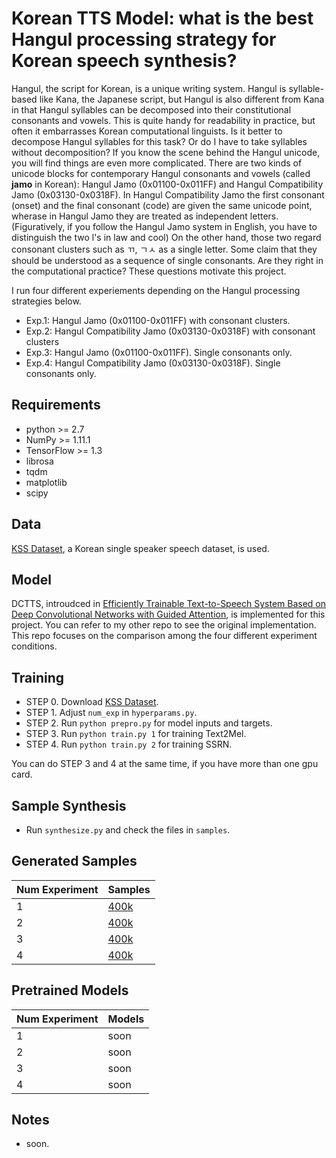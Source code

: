# Korean TTS Model: what is the best Hangul processing strategy for Korean speech synthesis?

Hangul, the script for Korean, is a unique writing system. Hangul is syllable-based like Kana,
the Japanese script, but Hangul is also different from Kana in that Hangul syllables can be decomposed
into their constitutional consonants and vowels.
This is quite handy for readability in practice, but often it embarrasses Korean computational linguists.
Is it better to decompose Hangul syllables for this task?
 Or do I have to take syllables without decomposition?
 If you know the scene behind the Hangul unicode, you will find things are even
 more complicated. There are two kinds of unicode blocks for contemporary Hangul consonants and vowels (called __jamo__ in Korean): Hangul Jamo (0x01100-0x011FF) and
 Hangul Compatibility Jamo (0x03130-0x0318F). In Hangul Compatibility Jamo the first consonant (onset) and the final consonant (code) are given the same unicode point,
 wherase in Hangul Jamo they are treated as independent letters. (Figuratively, if you follow the Hangul Jamo system in English, you have to distinguish the two l's in law and cool)
On the other hand, those two regard consonant clusters such as ㄲ, ㄱㅅ as a single letter. Some claim that they should be understood as a sequence of single consonants. Are they right in the computational practice? These questions motivate this project.

I run four different experiements depending on the Hangul processing strategies below.

* Exp.1: Hangul Jamo (0x01100-0x011FF) with consonant clusters.
* Exp.2: Hangul Compatibility Jamo (0x03130-0x0318F) with consonant clusters
* Exp.3: Hangul Jamo (0x01100-0x011FF). Single consonants only.
* Exp.4: Hangul Compatibility Jamo (0x03130-0x0318F). Single consonants only.

## Requirements
  * python >= 2.7
  * NumPy >= 1.11.1
  * TensorFlow >= 1.3
  * librosa
  * tqdm
  * matplotlib
  * scipy

## Data

[KSS Dataset](https://www.kaggle.com/bryanpark/korean-single-speaker-speech-dataset), a Korean single speaker speech dataset, is used.

## Model
DCTTS, introudced in [Efficiently Trainable Text-to-Speech System Based on Deep Convolutional Networks with Guided Attention](https://arxiv.org/abs/1710.08969), is implemented for this project.
You can refer to my other repo to see the original implementation. This repo focuses on the comparison among the four different experiment conditions.

## Training
  * STEP 0. Download [KSS Dataset](https://www.kaggle.com/bryanpark/korean-single-speaker-speech-dataset).
  * STEP 1. Adjust `num_exp` in `hyperparams.py`.
  * STEP 2. Run `python prepro.py` for model inputs and targets.
  * STEP 3. Run `python train.py 1` for training Text2Mel.
  * STEP 4. Run `python train.py 2` for training SSRN.

You can do STEP 3 and 4 at the same time, if you have more than one gpu card.


## Sample Synthesis
  * Run `synthesize.py` and check the files in `samples`.

## Generated Samples

| Num Experiment       | Samples |
| :----- |:-------------|
| 1      | [400k](https://soundcloud.com/kyubyong-park/sets/kss_exp1)|
| 2      | [400k](https://soundcloud.com/kyubyong-park/sets/kss_exp2)|
| 3| [400k](https://soundcloud.com/kyubyong-park/sets/kss_ex3)|
|4 | [400k](https://soundcloud.com/kyubyong-park/sets/kss_exp4)|

## Pretrained Models

| Num Experiment       | Models |
| :----- |:-------------|
| 1      | soon|
| 2      | soon|
| 3| soon|
|4 | soon|

## Notes

  * soon.
